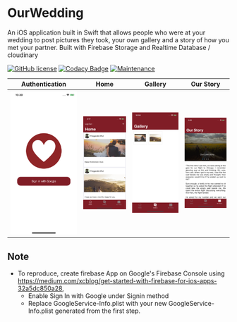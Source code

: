 # OurWedding
An iOS application built in Swift that allows people who were at your wedding to post pictures they took, your own gallery and a story of how you met your partner. Built with Firebase Storage and Realtime Database / cloudinary

[![GitHub license](https://img.shields.io/github/license/Naereen/StrapDown.js.svg)](https://github.com/Naereen/StrapDown.js/blob/master/LICENSE) [![Codacy Badge](https://api.codacy.com/project/badge/Grade/c0a71e8f319041db9852bab11e91cfc9)](https://www.codacy.com/app/fitzafful/OurWedding?utm_source=github.com&amp;utm_medium=referral&amp;utm_content=FitzAfful/OurWedding&amp;utm_campaign=Badge_Grade) [![Maintenance](https://img.shields.io/badge/Maintained%3F-yes-green.svg)](https://GitHub.com/Naereen/StrapDown.js/graphs/commit-activity)

Authentication             |  Home |  Gallery |  Our Story
:-------------------------:|:-------------------------:|:-------------------------:|:-------------------------:
![alt text](https://github.com/FitzAfful/OurWedding/blob/master/Screenshots/signin.png)  |   ![alt text](https://github.com/FitzAfful/OurWedding/blob/master/Screenshots/posts.png)  |   ![alt text](https://github.com/FitzAfful/OurWedding/blob/master/Screenshots/gallery.png)  |   ![alt text](https://github.com/FitzAfful/OurWedding/blob/master/Screenshots/our_story.png) 


## Note

  - To reproduce, create firebase App on Google's Firebase Console using https://medium.com/xcblog/get-started-with-firebase-for-ios-apps-32a5dc850a28,
    - Enable Sign In with Google under Signin method
    - Replace GoogleService-Info.plist with your new GoogleService-Info.plist generated from the first step.
